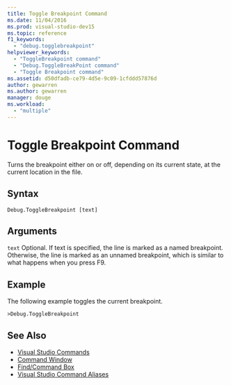 ```yaml
---
title: Toggle Breakpoint Command
ms.date: 11/04/2016
ms.prod: visual-studio-dev15
ms.topic: reference
f1_keywords:
  - "debug.togglebreakpoint"
helpviewer_keywords:
  - "ToggleBreakpoint command"
  - "Debug.ToggleBreakPoint command"
  - "Toggle Breakpoint command"
ms.assetid: d50dfadb-ce79-4d5e-9c09-1cfddd57876d
author: gewarren
ms.author: gewarren
manager: douge
ms.workload:
  - "multiple"
---
```

# Toggle Breakpoint Command
Turns the breakpoint either on or off, depending on its current state, at the current location in the file.

## Syntax

```
Debug.ToggleBreakpoint [text]
```

## Arguments
 `text`
 Optional. If text is specified, the line is marked as a named breakpoint. Otherwise, the line is marked as an unnamed breakpoint, which is similar to what happens when you press F9.

## Example
 The following example toggles the current breakpoint.

```
>Debug.ToggleBreakpoint
```

## See Also

- [Visual Studio Commands](../../ide/reference/visual-studio-commands.md)
- [Command Window](../../ide/reference/command-window.md)
- [Find/Command Box](../../ide/find-command-box.md)
- [Visual Studio Command Aliases](../../ide/reference/visual-studio-command-aliases.md)